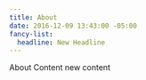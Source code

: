 ```yaml
---
title: About
date: 2016-12-09 13:43:00 -05:00
fancy-list:
  headline: New Headline
---
```


About Content new content